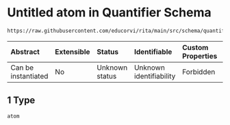 # Untitled atom in Quantifier Schema

```txt
https://raw.githubusercontent.com/educorvi/rita/main/src/schema/quantifier.json#/examples/0/rule/arguments/1
```

| Abstract            | Extensible | Status         | Identifiable            | Custom Properties | Additional Properties | Access Restrictions | Defined In                                                                   |
| :------------------ | :--------- | :------------- | :---------------------- | :---------------- | :-------------------- | :------------------ | :--------------------------------------------------------------------------- |
| Can be instantiated | No         | Unknown status | Unknown identifiability | Forbidden         | Allowed               | none                | [quantifier.json\*](../../src/schema/quantifier.json 'open original schema') |

## 1 Type

`atom`
